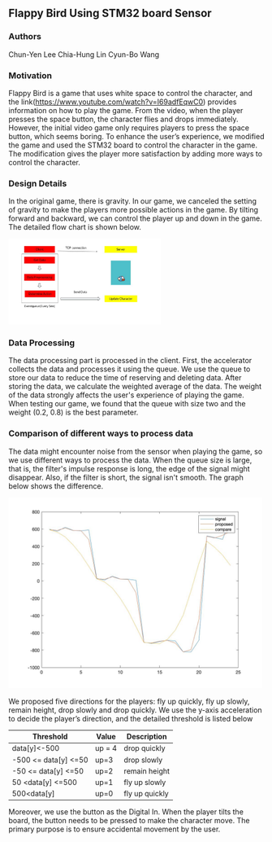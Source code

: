 ## Flappy Bird Using STM32 board Sensor

### Authors  
Chun-Yen Lee Chia-Hung Lin Cyun-Bo Wang
### Motivation

Flappy Bird is a game that uses white space to control the character, and the link(https://www.youtube.com/watch?v=I69adfEqwC0) provides information on how to play the game. 
From the video, when the player presses the space button, the character flies and drops immediately. 
However, the initial video game only requires players to press the space button, which seems boring. 
To enhance the user’s experience, we modified the game and used the STM32 board to control the character in the game. 
The modification gives the player more satisfaction by adding more ways to control the character.

### Design Details
In the original game, there is gravity. 
In our game, we canceled the setting of gravity to make the players more possible actions in the game. 
By tilting forward and backward, we can control the player up and down in the game. 
The detailed flow chart is shown below.

<img src="./fig/flow_chart.jpg" width="300">

### Data Processing
The data processing part is processed in the client. 
First, the accelerator collects the data and processes it using the queue. 
We use the queue to store our data to reduce the time of reserving and deleting data. 
After storing the data, we calculate the weighted average of the data. 
The weight of the data strongly affects the user's experience of playing the game. 
When testing our game, we found that the queue with size two and the weight (0.2, 0.8) is the best parameter.

### Comparison of different ways to process data
The data might encounter noise from the sensor when playing the game, so we use different ways to process the data. 
When the queue size is large, that is, the filter's impulse response is long, the edge of the signal might disappear. 
Also, if the filter is short, the signal isn't smooth. The graph below shows the difference.

<img src="./fig/filter.jpg" width="500">

We proposed five directions for the players: fly up quickly, fly up slowly, remain height, drop slowly and drop quickly.
We use the y-axis acceleration to decide the player’s direction, and the detailed threshold is listed below

| Threshold            | Value  | Description    |
|----------------------|--------|----------------|
| data[y]<-500         | up = 4 | drop quickly   |
| -500 <= data[y] <=50 | up=3   | drop slowly    |
| -50 <= data[y] <=50  | up=2   | remain height  |
| 50 <data[y] <=500    | up=1   | fly up slowly  |
| 500<data[y]          | up=0   | fly up quickly |


Moreover, we use the button as the Digital In. 
When the player tilts the board, the button needs to be pressed to make the character move. 
The primary purpose is to ensure accidental movement by the user.
